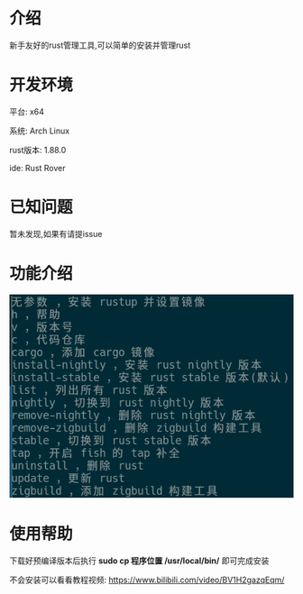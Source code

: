 # 介绍

新手友好的rust管理工具,可以简单的安装并管理rust

# 开发环境

平台: x64

系统: Arch Linux

rust版本: 1.88.0

ide: Rust Rover

# 已知问题

暂未发现,如果有请提issue

# 功能介绍

![参数命令](./参数命令.png)

# 使用帮助

下载好预编译版本后执行 **sudo cp 程序位置 /usr/local/bin/** 即可完成安装

不会安装可以看看教程视频: https://www.bilibili.com/video/BV1H2gazqEqm/